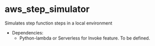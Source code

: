 # aws_step_simulator
Simulates step function steps in a local environment

* Dependencies:
    * Python-lambda or Serverless for Invoke feature. To be defined.